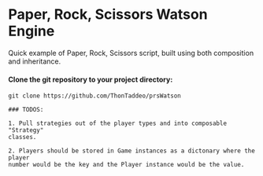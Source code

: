 # Paper, Rock, Scissors Watson Engine

Quick example of Paper, Rock, Scissors script, built using both composition and
inheritance.

#### Clone the git repository to your project directory:
```
git clone https://github.com/ThonTaddeo/prsWatson

### TODOS:

1. Pull strategies out of the player types and into composable "Strategy"
classes.

2. Players should be stored in Game instances as a dictonary where the player
number would be the key and the Player instance would be the value.
